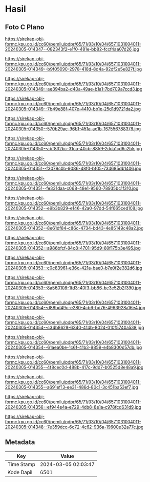 # Hasil

## Foto C Plano

https://sirekap-obj-formc.kpu.go.id/cc60/pemilu/pdpr/65/71/03/10/04/6571031004011-20240305-014347--082343f2-e1f0-481e-bb82-fccf4aa07d26.jpg

https://sirekap-obj-formc.kpu.go.id/cc60/pemilu/pdpr/65/71/03/10/04/6571031004011-20240305-014349--b9f05090-2978-418d-8d4a-92df2e5e827f.jpg

https://sirekap-obj-formc.kpu.go.id/cc60/pemilu/pdpr/65/71/03/10/04/6571031004011-20240305-014349--ae394ba2-d40a-49ae-b1a1-7bd709a7ccd3.jpg

https://sirekap-obj-formc.kpu.go.id/cc60/pemilu/pdpr/65/71/03/10/04/6571031004011-20240305-014349--7b49e88f-407e-4410-bb1e-25d1d9721da2.jpg

https://sirekap-obj-formc.kpu.go.id/cc60/pemilu/pdpr/65/71/03/10/04/6571031004011-20240305-014350--570b29ae-96b1-451a-ac1b-167556788378.jpg

https://sirekap-obj-formc.kpu.go.id/cc60/pemilu/pdpr/65/71/03/10/04/6571031004011-20240305-014350--abf832bc-31ca-40cb-8859-2dda1cd6c2b5.jpg

https://sirekap-obj-formc.kpu.go.id/cc60/pemilu/pdpr/65/71/03/10/04/6571031004011-20240305-014351--f3079c0b-9086-48f0-bf05-734685db1406.jpg

https://sirekap-obj-formc.kpu.go.id/cc60/pemilu/pdpr/65/71/03/10/04/6571031004011-20240305-014351--fe331daa-c068-48e1-9560-78935bc1f310.jpg

https://sirekap-obj-formc.kpu.go.id/cc60/pemilu/pdpr/65/71/03/10/04/6571031004011-20240305-014352--e9b3b829-e146-42a0-97dd-54f665ced108.jpg

https://sirekap-obj-formc.kpu.go.id/cc60/pemilu/pdpr/65/71/03/10/04/6571031004011-20240305-014352--8e61df84-c86c-4734-bd43-4e85149c48a2.jpg

https://sirekap-obj-formc.kpu.go.id/cc60/pemilu/pdpr/65/71/03/10/04/6571031004011-20240305-014352--a986bfcf-84c8-4701-95d9-80f175b3e495.jpg

https://sirekap-obj-formc.kpu.go.id/cc60/pemilu/pdpr/65/71/03/10/04/6571031004011-20240305-014353--c0c83961-e36c-421a-bae0-b7e0f2e382d6.jpg

https://sirekap-obj-formc.kpu.go.id/cc60/pemilu/pdpr/65/71/03/10/04/6571031004011-20240305-014353--8a560108-1fd3-40f3-bb86-be3e52b2f390.jpg

https://sirekap-obj-formc.kpu.go.id/cc60/pemilu/pdpr/65/71/03/10/04/6571031004011-20240305-014354--d88bd49c-e280-4cb6-bd76-4963928a16e4.jpg

https://sirekap-obj-formc.kpu.go.id/cc60/pemilu/pdpr/65/71/03/10/04/6571031004011-20240305-014354--c34b8628-6340-414b-8024-010f5740a538.jpg

https://sirekap-obj-formc.kpu.go.id/cc60/pemilu/pdpr/65/71/03/10/04/6571031004011-20240305-014354--61aea0be-1c6f-41b3-9859-e4b8300d57db.jpg

https://sirekap-obj-formc.kpu.go.id/cc60/pemilu/pdpr/65/71/03/10/04/6571031004011-20240305-014355--4f8cec0d-488b-417c-9dd7-b0525d8e48a9.jpg

https://sirekap-obj-formc.kpu.go.id/cc60/pemilu/pdpr/65/71/03/10/04/6571031004011-20240305-014355--a691ef13-ee31-486d-80c1-3c451ba53ef7.jpg

https://sirekap-obj-formc.kpu.go.id/cc60/pemilu/pdpr/65/71/03/10/04/6571031004011-20240305-014356--ef944e4a-e729-4db8-8e1a-c978fcd631d9.jpg

https://sirekap-obj-formc.kpu.go.id/cc60/pemilu/pdpr/65/71/03/10/04/6571031004011-20240305-014348--7e359dcc-6c72-4c62-936a-19600e32a77c.jpg


## Metadata

| Key        | Value               |
| ---------- | ------------------- |
| Time Stamp | 2024-03-05 02:03:47 |
| Kode Dapil | 6501                |



